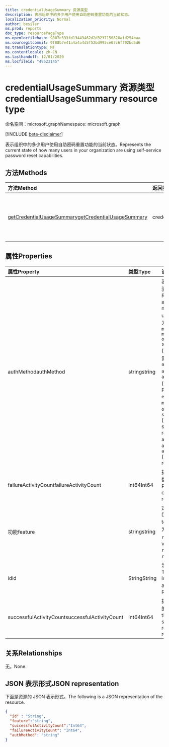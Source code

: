 ```yaml
---
title: credentialUsageSummary 资源类型
description: 表示组织中的多少用户使用自助密码重置功能的当前状态。
localization_priority: Normal
author: besiler
ms.prod: reports
doc_type: resourcePageType
ms.openlocfilehash: 9807e333fd13443462d2d3237150820afd254baa
ms.sourcegitcommit: 9f88b7e41a4a4a4d5f52bd995ce07c6f702bd5d6
ms.translationtype: MT
ms.contentlocale: zh-CN
ms.lasthandoff: 12/01/2020
ms.locfileid: "49523145"
---
```

# <a name="credentialusagesummary-resource-type"></a><span data-ttu-id="1634b-103">credentialUsageSummary 资源类型</span><span class="sxs-lookup"><span data-stu-id="1634b-103">credentialUsageSummary resource type</span></span>

<span data-ttu-id="1634b-104">命名空间：microsoft.graph</span><span class="sxs-lookup"><span data-stu-id="1634b-104">Namespace: microsoft.graph</span></span>

[!INCLUDE [beta-disclaimer](../../includes/beta-disclaimer.md)]

<span data-ttu-id="1634b-105">表示组织中的多少用户使用自助密码重置功能的当前状态。</span><span class="sxs-lookup"><span data-stu-id="1634b-105">Represents the current state of how many users in your organization are using self-service password reset capabilities.</span></span>

## <a name="methods"></a><span data-ttu-id="1634b-106">方法</span><span class="sxs-lookup"><span data-stu-id="1634b-106">Methods</span></span>

| <span data-ttu-id="1634b-107">方法</span><span class="sxs-lookup"><span data-stu-id="1634b-107">Method</span></span>       | <span data-ttu-id="1634b-108">返回类型</span><span class="sxs-lookup"><span data-stu-id="1634b-108">Return Type</span></span> | <span data-ttu-id="1634b-109">说明</span><span class="sxs-lookup"><span data-stu-id="1634b-109">Description</span></span> |
|:-------------|:------------|:------------|
| [<span data-ttu-id="1634b-110">getCredentialUsageSummary</span><span class="sxs-lookup"><span data-stu-id="1634b-110">getCredentialUsageSummary</span></span>](../api/reportroot-getcredentialusagesummary.md) | <span data-ttu-id="1634b-111">credentialUsageSummary</span><span class="sxs-lookup"><span data-stu-id="1634b-111">credentialUsageSummary</span></span> | <span data-ttu-id="1634b-112">读取 credentialUsageSummary 对象的属性和关系。</span><span class="sxs-lookup"><span data-stu-id="1634b-112">Read properties and relationships of a credentialUsageSummary object.</span></span> |

## <a name="properties"></a><span data-ttu-id="1634b-113">属性</span><span class="sxs-lookup"><span data-stu-id="1634b-113">Properties</span></span>

| <span data-ttu-id="1634b-114">属性</span><span class="sxs-lookup"><span data-stu-id="1634b-114">Property</span></span>     | <span data-ttu-id="1634b-115">类型</span><span class="sxs-lookup"><span data-stu-id="1634b-115">Type</span></span>        | <span data-ttu-id="1634b-116">说明</span><span class="sxs-lookup"><span data-stu-id="1634b-116">Description</span></span> |
|:-------------|:------------|:------------|
| <span data-ttu-id="1634b-117">authMethod</span><span class="sxs-lookup"><span data-stu-id="1634b-117">authMethod</span></span> | <span data-ttu-id="1634b-118">string</span><span class="sxs-lookup"><span data-stu-id="1634b-118">string</span></span> | <span data-ttu-id="1634b-119">表示用户使用的身份验证方法。</span><span class="sxs-lookup"><span data-stu-id="1634b-119">Represents the authentication method that the user used.</span></span> <span data-ttu-id="1634b-120">可能的值为： `email` 、、、、 `mobileSMS` `mobileCall` `officePhone` `securityQuestion` (仅用于自助密码重置) 、、 `appNotification` `appCode` 和  `alternateMobileCall` (仅支持注册) 。</span><span class="sxs-lookup"><span data-stu-id="1634b-120">Possible values are: `email`, `mobileSMS`, `mobileCall`, `officePhone`, `securityQuestion` (only used for self-service password reset), `appNotification`, `appCode`, and  `alternateMobileCall` (only supported for registration).</span></span> |
| <span data-ttu-id="1634b-121">failureActivityCount</span><span class="sxs-lookup"><span data-stu-id="1634b-121">failureActivityCount</span></span> | <span data-ttu-id="1634b-122">Int64</span><span class="sxs-lookup"><span data-stu-id="1634b-122">Int64</span></span> | <span data-ttu-id="1634b-123">提供失败重置或注册数据的计数。</span><span class="sxs-lookup"><span data-stu-id="1634b-123">Provides the count of failed resets or registration data.</span></span> |
| <span data-ttu-id="1634b-124">功能</span><span class="sxs-lookup"><span data-stu-id="1634b-124">feature</span></span> | <span data-ttu-id="1634b-125">string</span><span class="sxs-lookup"><span data-stu-id="1634b-125">string</span></span> | <span data-ttu-id="1634b-126">定义要报告的功能。</span><span class="sxs-lookup"><span data-stu-id="1634b-126">Defines the feature to report.</span></span> <span data-ttu-id="1634b-127">可能的值为： `registration` 和 `reset` 。</span><span class="sxs-lookup"><span data-stu-id="1634b-127">Possible values are: `registration` and `reset`.</span></span> |
| <span data-ttu-id="1634b-128">id</span><span class="sxs-lookup"><span data-stu-id="1634b-128">id</span></span> | <span data-ttu-id="1634b-129">String</span><span class="sxs-lookup"><span data-stu-id="1634b-129">String</span></span> | <span data-ttu-id="1634b-130">活动的唯一标识符。</span><span class="sxs-lookup"><span data-stu-id="1634b-130">The unique identifier for the activity.</span></span> <span data-ttu-id="1634b-131">只读。</span><span class="sxs-lookup"><span data-stu-id="1634b-131">Read-only.</span></span> |
| <span data-ttu-id="1634b-132">successfulActivityCount</span><span class="sxs-lookup"><span data-stu-id="1634b-132">successfulActivityCount</span></span> | <span data-ttu-id="1634b-133">Int64</span><span class="sxs-lookup"><span data-stu-id="1634b-133">Int64</span></span> | <span data-ttu-id="1634b-134">提供成功注册或重置的次数。</span><span class="sxs-lookup"><span data-stu-id="1634b-134">Provides the count of successful registrations or resets.</span></span> |

## <a name="relationships"></a><span data-ttu-id="1634b-135">关系</span><span class="sxs-lookup"><span data-stu-id="1634b-135">Relationships</span></span>

<span data-ttu-id="1634b-136">无。</span><span class="sxs-lookup"><span data-stu-id="1634b-136">None.</span></span>

## <a name="json-representation"></a><span data-ttu-id="1634b-137">JSON 表示形式</span><span class="sxs-lookup"><span data-stu-id="1634b-137">JSON representation</span></span>

<span data-ttu-id="1634b-138">下面是资源的 JSON 表示形式。</span><span class="sxs-lookup"><span data-stu-id="1634b-138">The following is a JSON representation of the resource.</span></span>

<!-- {
  "blockType": "resource",
  "optionalProperties": [

  ],
  "@odata.type": "microsoft.graph.credentialUsageSummary",
  "baseType": "",
  "keyProperty": "id"
}-->

```json
{
  "id" : "String",
  "feature":"string",
  "successfulActivityCount":"Int64",
  "failureActivityCount": "Int64",
  "authMethod": "string"
}
```

<!-- uuid: 16cd6b66-4b1a-43a1-adaf-3a886856ed98
2019-02-04 14:57:30 UTC -->
<!-- {
  "type": "#page.annotation",
  "description": "credentialUsageSummary resource",
  "keywords": "",
  "section": "documentation",
  "tocPath": ""
}-->

